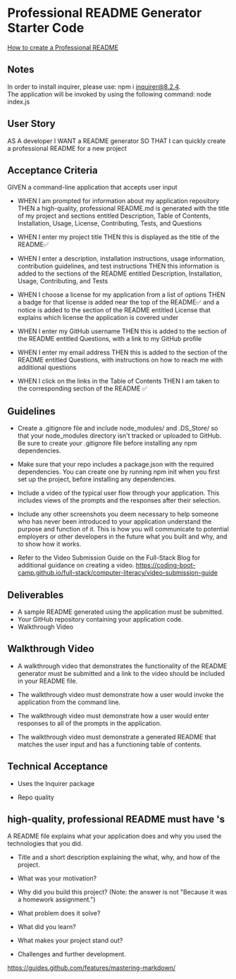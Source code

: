 # Professional README Generator Starter Code

[How to create a Professional README](https://coding-boot-camp.github.io/full-stack/github/professional-readme-guide)

## Notes 
In order to install inquirer, please use:  npm i inquirer@8.2.4.<br/>
The application will be invoked by using the following command:
node index.js

## User Story 
AS A developer
I WANT a README generator
SO THAT I can quickly create a professional README for a new project

## Acceptance Criteria 
GIVEN a command-line application that accepts user input
* WHEN I am prompted for information about my application repository
THEN a high-quality, professional README.md is generated with the title of my project and sections entitled Description, Table of Contents, Installation, Usage, License, Contributing, Tests, and Questions

* WHEN I enter my project title
THEN this is displayed as the title of the README✅

* WHEN I enter a description, installation instructions, usage information, contribution guidelines, and test instructions
THEN this information is added to the sections of the README entitled Description, Installation, Usage, Contributing, and Tests

* WHEN I choose a license for my application from a list of options
THEN a badge for that license is added near the top of the README✅ and a notice is added to the section of the README entitled License that explains which license the application is covered under

* WHEN I enter my GitHub username
THEN this is added to the section of the README entitled Questions, with a link to my GitHub profile

* WHEN I enter my email address
THEN this is added to the section of the README entitled Questions, with instructions on how to reach me with additional questions

* WHEN I click on the links in the Table of Contents
THEN I am taken to the corresponding section of the README ✅

## Guidelines 
* Create a .gitignore file and include node_modules/ and .DS_Store/ so that your node_modules directory isn't tracked or uploaded to GitHub. Be sure to create your .gitignore file before installing any npm dependencies.

* Make sure that your repo includes a package.json with the required dependencies. You can create one by running npm init when you first set up the project, before installing any dependencies.

* Include a video of the typical user flow through your application. This includes views of the prompts and the responses after their selection.

* Include any other screenshots you deem necessary to help someone who has never been introduced to your application understand the purpose and function of it. This is how you will communicate to potential employers or other developers in the future what you built and why, and to show how it works.

* Refer to the Video Submission Guide on the Full-Stack Blog for additional guidance on creating a video.
https://coding-boot-camp.github.io/full-stack/computer-literacy/video-submission-guide

## Deliverables 
* A sample README generated using the application must be submitted.
* Your GitHub repository containing your application code.
* Walkthrough Video 

## Walkthrough Video 

* A walkthrough video that demonstrates the functionality of the README generator must be submitted and a link to the video should be included in your README file.

* The walkthrough video must demonstrate how a user would invoke the application from the command line.

* The walkthrough video must demonstrate how a user would enter responses to all of the prompts in the application.

* The walkthrough video must demonstrate a generated README that matches the user input and has a functioning table of contents.

## Technical Acceptance 
* Uses the Inquirer package 

* Repo quality 

## high-quality, professional README must have 's 
A README file explains what your application does and why you used the technologies that you did.
* Title and a short description explaining the what, why, and how of the project.

* What was your motivation?
* Why did you build this project? (Note: the answer is not "Because it was a homework assignment.")
* What problem does it solve?
* What did you learn?
* What makes your project stand out?
* Challenges and further development. 

https://guides.github.com/features/mastering-markdown/


